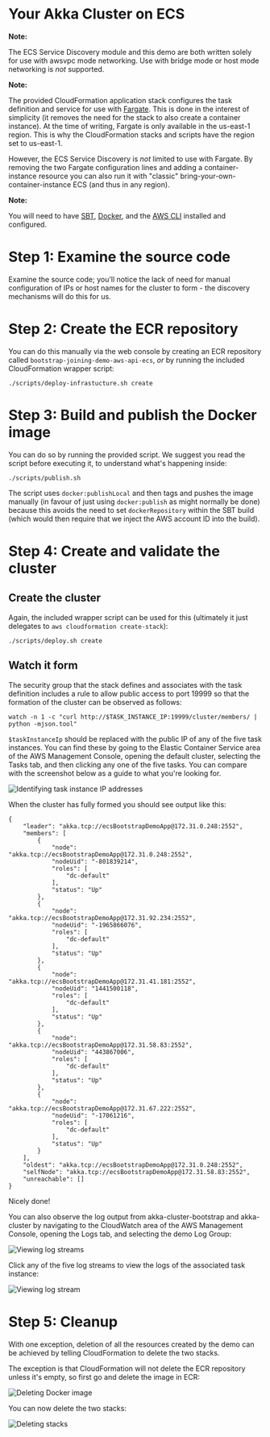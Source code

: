# Your Akka Cluster on ECS

**Note:**

The ECS Service Discovery module and this demo are both written solely
for use with awsvpc mode networking. Use with bridge mode or host mode
networking is _not_ supported.

**Note:**

The provided CloudFormation application stack configures the task definition
and service for use with [Fargate](https://aws.amazon.com/fargate/). This is
done in the interest of simplicity (it removes the need for the stack to also
create a container instance). At the time of writing, Fargate is only available
in the us-east-1 region. This is why the CloudFormation stacks and scripts have
the region set to us-east-1.

However, the ECS Service Discovery is _not_ limited to use with Fargate. By
removing the two Fargate configuration lines and adding a container-instance
resource you can also run it with "classic" bring-your-own-container-instance
ECS (and thus in any region).

**Note:**

You will need to have [SBT](https://www.scala-sbt.org/),
[Docker](https://www.docker.com), and the [AWS CLI](https://aws.amazon.com/cli/)
installed and configured.


# Step 1: Examine the source code

Examine the source code; you'll notice the lack of need for manual
configuration of IPs or host names for the cluster to form - the discovery
mechanisms will do this for us.


# Step 2: Create the ECR repository

You can do this manually via the web console by creating an ECR repository
called `bootstrap-joining-demo-aws-api-ecs`, _or_ by running the included
CloudFormation wrapper script:

`./scripts/deploy-infrastucture.sh create`


# Step 3: Build and publish the Docker image

You can do so by running the provided script. We suggest you read the script
before executing it, to understand what's happening inside:

`./scripts/publish.sh`

The script uses `docker:publishLocal` and then tags and pushes the image
manually (in favour of just using `docker:publish` as might normally be done)
because this avoids the need to set `dockerRepository` within the SBT build
(which would then require that we inject the AWS account ID into the build).


# Step 4: Create and validate the cluster

## Create the cluster

Again, the included wrapper script can be used for this (ultimately it
just delegates to `aws cloudformation create-stack`):

`./scripts/deploy.sh create`


## Watch it form

The security group that the stack defines and associates with the task
definition includes a rule to allow public access to port 19999 so that the
formation of the cluster can be observed as follows:

`watch -n 1 -c "curl http://$TASK_INSTANCE_IP:19999/cluster/members/ | python
-mjson.tool"`

`$taskInstanceIp` should be replaced with the public IP of any of the five task
instances. You can find these by going to the Elastic Container Service area
of the AWS Management Console, opening the default cluster, selecting the Tasks
tab, and then clicking any one of the five tasks. You can compare with the
screenshot below as a guide to what you're looking for.

![Identifying task instance IP addresses](screenshots/identify-task-instance-ip-address.png)

When the cluster has fully formed you should see output like this:

```
{
    "leader": "akka.tcp://ecsBootstrapDemoApp@172.31.0.248:2552",
    "members": [
        {
            "node": "akka.tcp://ecsBootstrapDemoApp@172.31.0.248:2552",
            "nodeUid": "-801839214",
            "roles": [
                "dc-default"
            ],
            "status": "Up"
        },
        {
            "node": "akka.tcp://ecsBootstrapDemoApp@172.31.92.234:2552",
            "nodeUid": "-1965866076",
            "roles": [
                "dc-default"
            ],
            "status": "Up"
        },
        {
            "node": "akka.tcp://ecsBootstrapDemoApp@172.31.41.181:2552",
            "nodeUid": "1441500118",
            "roles": [
                "dc-default"
            ],
            "status": "Up"
        },
        {
            "node": "akka.tcp://ecsBootstrapDemoApp@172.31.58.83:2552",
            "nodeUid": "443867006",
            "roles": [
                "dc-default"
            ],
            "status": "Up"
        },
        {
            "node": "akka.tcp://ecsBootstrapDemoApp@172.31.67.222:2552",
            "nodeUid": "-17061216",
            "roles": [
                "dc-default"
            ],
            "status": "Up"
        }
    ],
    "oldest": "akka.tcp://ecsBootstrapDemoApp@172.31.0.248:2552",
    "selfNode": "akka.tcp://ecsBootstrapDemoApp@172.31.58.83:2552",
    "unreachable": []
}
```

Nicely done!

You can also observe the log output from akka-cluster-bootstrap and
akka-cluster by navigating to the CloudWatch area of the AWS Management
Console, opening the Logs tab, and selecting the demo Log Group:


![Viewing log streams](screenshots/view-log-streams.png)


Click any of the five log streams to view the logs of the associated task
instance:

![Viewing log stream](screenshots/view-log-stream.png)


# Step 5: Cleanup

With one exception, deletion of all the resources created by the demo can be
achieved by telling CloudFormation to delete the two stacks.

The exception is that CloudFormation will not delete the ECR repository unless
it's empty, so first go and delete the image in ECR:

![Deleting Docker image](screenshots/delete-docker-image.png)

You can now delete the two stacks:

![Deleting stacks](screenshots/delete-stack.png)
